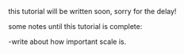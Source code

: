 this tutorial will be written soon, sorry for the delay!

some notes until this tutorial is complete:

-write about how important scale is.
